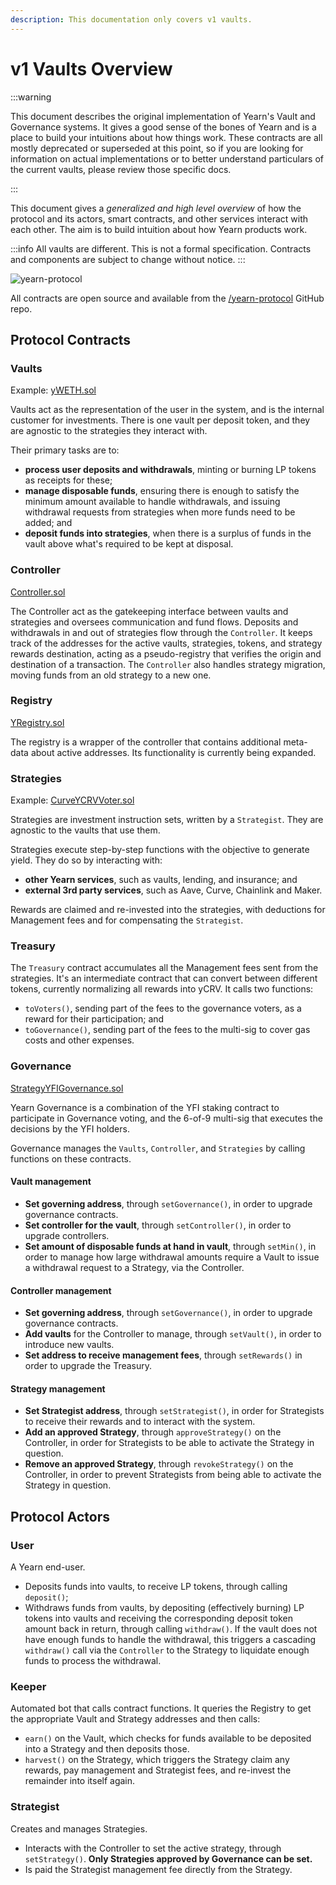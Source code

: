 ```yaml
---
description: This documentation only covers v1 vaults. 
---
```


# v1 Vaults Overview

:::warning

This document describes the original implementation of Yearn's Vault and Governance systems. It gives a good sense of the bones of Yearn and is a place to build your intuitions about how things work. These contracts are all mostly deprecated or superseded at this point, so if you are looking for information on actual implementations or to better understand particulars of the current vaults, please review those specific docs.

:::

This document gives a _generalized and high level overview_ of how the protocol and its actors, smart contracts, and other services interact with each other. The aim is to build intuition about how Yearn products work.

:::info
All vaults are different. This is not a formal specification. Contracts and components are subject to change without notice.
:::

![yearn-protocol](https://raw.githubusercontent.com/lehnberg/yearn-diagrams/master/yearn-protocol/yearn-protocol-v0.06.svg)

All contracts are open source and available from the [/yearn-protocol](https://github.com/yearn/yearn-protocol) GitHub repo.

## Protocol Contracts

### Vaults

Example: [yWETH.sol](https://github.com/yearn/yearn-protocol/blob/develop/contracts/vaults/yWETH.sol)

Vaults act as the representation of the user in the system, and is the internal customer for investments. There is one vault per deposit token, and they are agnostic to the strategies they interact with.

Their primary tasks are to:

- **process user deposits and withdrawals**, minting or burning LP tokens as receipts for these;
- **manage disposable funds**, ensuring there is enough to satisfy the minimum amount available to handle withdrawals, and issuing withdrawal requests from strategies when more funds need to be added; and
- **deposit funds into strategies**, when there is a surplus of funds in the vault above what's required to be kept at disposal.

### Controller

[Controller.sol](https://github.com/yearn/yearn-protocol/blob/develop/contracts/controllers/Controller.sol)

The Controller act as the gatekeeping interface between vaults and strategies and oversees communication and fund flows. Deposits and withdrawals in and out of strategies flow through the `Controller`. It keeps track of the addresses for the active vaults, strategies, tokens, and strategy rewards destination, acting as a pseudo-registry that verifies the origin and destination of a transaction. The `Controller` also handles strategy migration, moving funds from an old strategy to a new one.

### Registry

[YRegistry.sol](https://github.com/yearn/yearn-protocol/blob/develop/contracts/registries/YRegistry.sol)

The registry is a wrapper of the controller that contains additional meta-data about active addresses. Its functionality is currently being expanded.

### Strategies

Example: [CurveYCRVVoter.sol](https://github.com/yearn/yearn-protocol/blob/develop/contracts/strategies/CurveYCRVVoter.sol)

Strategies are investment instruction sets, written by a `Strategist`. They are agnostic to the vaults that use them.

Strategies execute step-by-step functions with the objective to generate yield. They do so by interacting with:

- **other Yearn services**, such as vaults, lending, and insurance; and
- **external 3rd party services**, such as Aave, Curve, Chainlink and Maker.

Rewards are claimed and re-invested into the strategies, with deductions for Management fees and for compensating the `Strategist`.

### Treasury

The `Treasury` contract accumulates all the Management fees sent from the strategies. It's an intermediate contract that can convert between different tokens, currently normalizing all rewards into yCRV. It calls two functions:

- `toVoters()`, sending part of the fees to the governance voters, as a reward for their participation; and
- `toGovernance()`, sending part of the fees to the multi-sig to cover gas costs and other expenses.

### Governance

[StrategyYFIGovernance.sol](https://github.com/yearn/yearn-protocol/blob/develop/contracts/strategies/StrategyYFIGovernance.sol)

Yearn Governance is a combination of the YFI staking contract to participate in Governance voting, and the 6-of-9 multi-sig that executes the decisions by the YFI holders.

Governance manages the `Vaults`, `Controller`, and `Strategies` by calling functions on these contracts.

#### Vault management

- **Set governing address**, through `setGovernance()`, in order to upgrade governance contracts.
- **Set controller for the vault**, through `setController()`, in order to upgrade controllers.
- **Set amount of disposable funds at hand in vault**, through `setMin()`, in order to manage how large withdrawal amounts require a Vault to issue a withdrawal request to a Strategy, via the Controller.

#### Controller management

- **Set governing address**, through `setGovernance()`, in order to upgrade governance contracts.
- **Add vaults** for the Controller to manage, through `setVault()`, in order to introduce new vaults.
- **Set address to receive management fees**, through `setRewards()` in order to upgrade the Treasury.

#### Strategy management

- **Set Strategist address**, through `setStrategist()`, in order for Strategists to receive their rewards and to interact with the system.
- **Add an approved Strategy**, through `approveStrategy()` on the Controller, in order for Strategists to be able to activate the Strategy in question.
- **Remove an approved Strategy**, through `revokeStrategy()` on the Controller, in order to prevent Strategists from being able to activate the Strategy in question.

## Protocol Actors

### User

A Yearn end-user.

- Deposits funds into vaults, to receive LP tokens, through calling `deposit()`;
- Withdraws funds from vaults, by depositing (effectively burning) LP tokens into vaults and receiving the corresponding deposit token amount back in return, through calling `withdraw()`. If the vault does not have enough funds to handle the withdrawal, this triggers a cascading `withdraw()` call via the `Controller` to the Strategy to liquidate enough funds to process the withdrawal.

### Keeper

Automated bot that calls contract functions. It queries the Registry to get the appropriate Vault and Strategy addresses and then calls:

- `earn()` on the Vault, which checks for funds available to be deposited into a Strategy and then deposits those.
- `harvest()` on the Strategy, which triggers the Strategy claim any rewards, pay management and Strategist fees, and re-invest the remainder into itself again.

### Strategist

Creates and manages Strategies.

- Interacts with the Controller to set the active strategy, through `setStrategy()`. **Only Strategies approved by Governance can be set.**
- Is paid the Strategist management fee directly from the Strategy.
